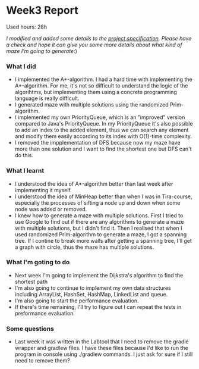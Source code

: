 # Week3 Report

Used hours: 28h

*I modified and added some details to the [project specification](https://github.com/yumoL/walkingAMaze/blob/master/documentation/Project_specification.md). Please have a check and hope it can give you some more details about what kind of maze I'm going to generate*:)

### What I did
- I implemented the A*-algorithm. I had a hard time with implementing the A*-algorithm. For me, it's not so difficult to understand the logic of the algorihtms, but implementing them using a concrete programming language is really difficult.
- I generated maze with multiple solutions using the randomized Prim-algorithm.
- I implemented my own PriorityQueue, which is an "improved" version compared to Java's PriorityQueue. In my PriorityQueue it's also possible to add an index to the added element, thus we can search any element and modify them easily according to its index with O(1)-time complexity. 
- I removed the impplementation of DFS because now my maze have more than one solution and I want to find the shortest one but DFS can't do this. 

### What I learnt
- I understood the idea of A*-algorithm better than last week after implementing it myself.
- I understood the idea of MinHeap better than when I was in Tira-course, especially the processes of sifting a node up and down when some node was added or removed.
- I knew how to generate a maze with multiple solutions. First I tried to use Google to find out if there are any algorithms to generate a maze with multiple solutions, but I didn't find it. Then I realised that when I used randomized Prim-algorithm to generate a maze, I got a spanning tree. If I contine to break more walls after getting a spanning tree, I'll get a graph with circle, thus the maze has multiple solutions.

### What I'm goting to do
- Next week I'm going to implement the Dijkstra's algorithm to find the shortest path
- I'm also going to continue to implement my own data structures including ArrayList, HashSet, HashMap, LinkedList and queue. 
- I'm also going to start the performance evaluation.
- If there's time remaining, I'll try to figure out I can repeat the tests in preformance evaluation. 

### Some questions
- Last week it was written in the Labtool that I need to remove the gradle wrapper and gradlew files. I have these files because I'd like to run the program in console using ./gradlew commands. I just ask for sure if I still need to remove them?
